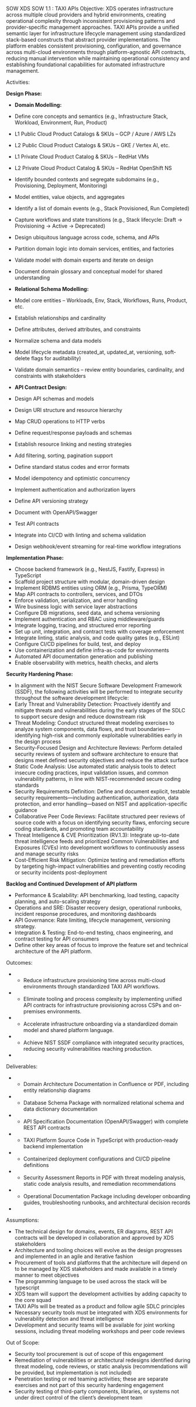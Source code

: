 SOW XDS
SOW 1.1 : TAXI APIs
Objective:
XDS operates infrastructure across multiple cloud providers and hybrid environments, creating operational complexity through inconsistent provisioning patterns and provider-specific management approaches. TAXI APIs provide a unified semantic layer for infrastructure lifecycle management using standardized stack-based constructs that abstract provider implementations. The platform enables consistent provisioning, configuration, and governance across multi-cloud environments through platform-agnostic API contracts, reducing manual intervention while maintaining operational consistency and establishing foundational capabilities for automated infrastructure management.

Activities:

**Design Phase:**
- **Domain Modelling:**
- Define core concepts and semantics (e.g., Infrastructure Stack, Workload, Environment, Run, Product)
- L1 Public Cloud Product Catalogs & SKUs – GCP / Azure / AWS LZs
- L2 Public Cloud Product Catalogs & SKUs – GKE / Vertex AI, etc.
- L1 Private Cloud Product Catalog & SKUs – RedHat VMs
- L2 Private Cloud Product Catalog & SKUs – RedHat OpenShift NS
- Identify bounded contexts and segregate subdomains (e.g., Provisioning, Deployment, Monitoring)
- Model entities, value objects, and aggregates
- Identify a list of domain events (e.g., Stack Provisioned, Run Completed)
- Capture workflows and state transitions (e.g., Stack lifecycle: Draft → Provisioning → Active → Deprecated)
- Design ubiquitous language across code, schema, and APIs
- Partition domain logic into domain services, entities, and factories
- Validate model with domain experts and iterate on design
- Document domain glossary and conceptual model for shared understanding

- **Relational Schema Modelling:**
- Model core entities – Workloads, Env, Stack, Workflows, Runs, Product, etc.
- Establish relationships and cardinality
- Define attributes, derived attributes, and constraints
- Normalize schema and data models
- Model lifecycle metadata (created_at, updated_at, versioning, soft-delete flags for auditability)
- Validate domain semantics – review entity boundaries, cardinality, and constraints with stakeholders

- **API Contract Design:**
- Design API schemas and models
- Design URI structure and resource hierarchy
- Map CRUD operations to HTTP verbs
- Define request/response payloads and schemas
- Establish resource linking and nesting strategies
- Add filtering, sorting, pagination support
- Define standard status codes and error formats
- Model idempotency and optimistic concurrency
- Implement authentication and authorization layers
- Define API versioning strategy
- Document with OpenAPI/Swagger
- Test API contracts
- Integrate into CI/CD with linting and schema validation
- Design webhook/event streaming for real-time workflow integrations

**Implementation Phase:**	
- Choose backend framework (e.g., NestJS, Fastify, Express) in TypeScript
- Scaffold project structure with modular, domain-driven design
- Implement RDBMS entities using ORM (e.g., Prisma, TypeORM)
- Map API contracts to controllers, services, and DTOs
- Enforce validation, serialization, and error handling
- Wire business logic with service layer abstractions
- Configure DB migrations, seed data, and schema versioning
- Implement authentication and RBAC using middleware/guards
- Integrate logging, tracing, and structured error reporting
- Set up unit, integration, and contract tests with coverage enforcement
- Integrate linting, static analysis, and code quality gates (e.g., ESLint)
- Configure CI/CD pipelines for build, test, and deploy
- Use containerization and define infra-as-code for environments
- Automated API documentation generation and publishing
- Enable observability with metrics, health checks, and alerts

**Security Hardening Phase:**
- In alignment with the NIST Secure Software Development Framework (SSDF), the following activities will be performed to integrate security throughout the software development lifecycle:
- Early Threat and Vulnerability Detection: Proactively identify and mitigate threats and vulnerabilities during the early stages of the SDLC to support secure design and reduce downstream risk
- Threat Modeling: Conduct structured threat modeling exercises to analyze system components, data flows, and trust boundaries—identifying high-risk and commonly exploitable vulnerabilities early in the design process
- Security-Focused Design and Architecture Reviews: Perform detailed security reviews of system and software architecture to ensure that designs meet defined security objectives and reduce the attack surface
- Static Code Analysis: Use automated static analysis tools to detect insecure coding practices, input validation issues, and common vulnerability patterns, in line with NIST-recommended secure coding standards
- Security Requirements Definition: Define and document explicit, testable security requirements—including authentication, authorization, data protection, and error handling—based on NIST and application-specific guidance
- Collaborative Peer Code Reviews: Facilitate structured peer reviews of source code with a focus on identifying security flaws, enforcing secure coding standards, and promoting team accountability
- Threat Intelligence & CVE Prioritization (RV.1.3): Integrate up-to-date threat intelligence feeds and prioritized Common Vulnerabilities and Exposures (CVEs) into development workflows to continuously assess and manage security risks
- Cost-Efficient Risk Mitigation: Optimize testing and remediation efforts by targeting high-impact vulnerabilities and preventing costly recoding or security incidents post-deployment

**Backlog and Continued Development of API platform**

- Performance & Scalability: API benchmarking, load testing, capacity planning, and auto-scaling strategy
- Operations and SRE: Disaster recovery design, operational runbooks, incident response procedures, and monitoring dashboards
- API Governance: Rate limiting, lifecycle management, versioning strategy. 
- Integration & Testing: End-to-end testing, chaos engineering, and contract testing for API consumers
- Define other key areas of focus to improve the feature set and technical architecture of the API platform. 


Outcomes: 

-	- Reduce infrastructure provisioning time across multi-cloud environments through standardized TAXI API workflows.
-	- Eliminate tooling and process complexity by implementing unified API contracts for infrastructure provisioning across CSPs and on-premises environments.
-	- Accelerate infrastructure onboarding via a standardized domain model and shared platform language.
-	- Achieve NIST SSDF compliance with integrated security practices, reducing security vulnerabilities reaching production.
-	


Deliverables:
-	- Domain Architecture Documentation in Confluence or PDF, including entity relationship diagrams
-	- Database Schema Package with normalized relational schema and data dictionary documentation
-	- API Specification Documentation (OpenAPI/Swagger) with complete REST API contracts
-	- TAXI Platform Source Code in TypeScript with production-ready backend implementation 
-	- Containerized deployment configurations and CI/CD pipeline definitions
-	- Security Assessment Reports in PDF with threat modeling analysis, static code analysis results, and remediation recommendations
-	- Operational Documentation Package including developer onboarding guides, troubleshooting runbooks, and architectural decision records
-	

Assumptions: 

- The technical design for domains, events, ER diagrams, REST API contracts will be developed in collaboration and approved by XDS stakeholders
- Architecture and tooling choices will evolve as the design progresses and implemented in an agile and iterative fashion
- Procurement of tools and platforms that the architecture will depend on to be managed by XDS stakeholders and made available in a timely manner to meet objectives
- The programming language to be used across the stack will be typescript
- XDS team will support the development activities by adding capacity to the core squad
- TAXI APIs will be treated as a product and follow agile SDLC principles
- Necessary security tools must be integrated with XDS environments for vulnerability detection and threat intelligence
- Development and security teams will be available for joint working sessions, including threat modeling workshops and peer code reviews

Out of Scope: 

- Security tool procurement is out of scope of this engagement
- Remediation of vulnerabilities or architectural redesigns identified during threat modeling, code reviews, or static analysis (recommendations will be provided, but implementation is not included)
- Penetration testing or red teaming activities; these are separate exercises and not part of this security hardening engagement
- Security testing of third-party components, libraries, or systems not under direct control of the client’s development team





